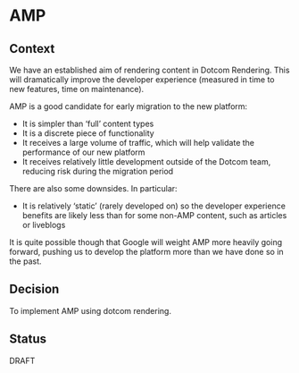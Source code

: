 # AMP

## Context

We have an established aim of rendering content in Dotcom Rendering. This will dramatically improve the developer experience (measured in time to new features, time on maintenance).

AMP is a good candidate for early migration to the new platform:

- It is simpler than ‘full’ content types
- It is a discrete piece of functionality
- It receives a large volume of traffic, which will help validate the performance of our new platform
- It receives relatively little development outside of the Dotcom team, reducing risk during the migration period

There are also some downsides. In particular:

- It is relatively ‘static’ (rarely developed on) so the developer experience benefits are likely less than for some non-AMP content, such as articles or liveblogs

It is quite possible though that Google will weight AMP more heavily going forward, pushing us to develop the platform more than we have done so in the past.

## Decision

To implement AMP using dotcom rendering.

## Status

DRAFT

